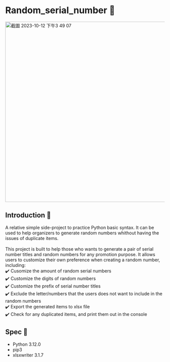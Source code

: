 # Random_serial_number 🎰
<img width="570" alt="截圖 2023-10-12 下午3 49 07" src="https://github.com/phoenix850508/random_serial_number/assets/121414639/e65aba6f-d248-433a-b3d7-0f7c112453a8">

## Introduction 🎫
A relative simple side-project to practice Python basic syntax. It can be used to help organizers to generate random numbers whithout having the issues of duplicate items. 
<br>
<br>
This project is built to help those who wants to generate a pair of serial number titles and random numbers for any promotion purpose.
It allows users to customize their own preference when creating a random number, including:
<br>
✔️ Cusomize the amount of random serial numbers
<br>
✔️ Customize the digits of random numbers
<br>
✔️ Customize the prefix of serial number titles
<br>
✔️ Exclude the letter/numbers that the users does not want to include in the random numbers
<br>
✔️ Export the generated items to xlsx file
<br>
✔️ Check for any duplicated items, and print them out in the console

## Spec 🔧
* Python 3.12.0
* pip3
* xlsxwriter 3.1.7
